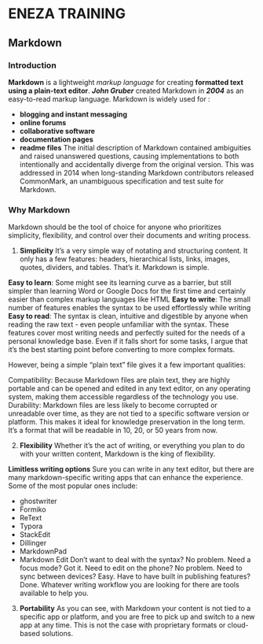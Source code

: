# ENEZA TRAINING 
## Markdown
### Introduction 
**Markdown** is a lightweight *markup language* for creating **formatted text using a plain-text editor**. 
***John Gruber*** created Markdown in ***2004*** as an easy-to-read markup language. 
Markdown is widely used for :
- **blogging and instant messaging**
- **online forums**
- **collaborative software**
- **documentation pages**
- **readme files**
The initial description of Markdown contained ambiguities and raised unanswered questions, causing implementations to both intentionally and accidentally diverge from the original version. 
This was addressed in 2014 when long-standing Markdown contributors released CommonMark, an unambiguous specification and test suite for Markdown.
### Why Markdown
Markdown should be the tool of choice for anyone who prioritizes simplicity, flexibility, and control over their documents and writing process.
1. **Simplicity**
It’s a very simple way of notating and structuring content. It only has a few features: headers, hierarchical lists, links, images, quotes, dividers, and tables. That’s it. Markdown is simple.

**Easy to learn**: Some might see its learning curve as a barrier, but still simpler than learning Word or Google Docs for the first time and certainly easier than complex markup languages like HTML
**Easy to write**: The small number of features enables the syntax to be used effortlessly while writing
**Easy to read**: The syntax is clean, intuitive and digestible by anyone when reading the raw text - even people unfamiliar with the syntax.
These features cover most writing needs and perfectly suited for the needs of a personal knowledge base. Even if it falls short for some tasks, I argue that it’s the best starting point before converting to more complex formats.

However, being a simple “plain text” file gives it a few important qualities:

Compatibility: Because Markdown files are plain text, they are highly portable and can be opened and edited in any text editor, on any operating system, making them accessible regardless of the technology you use.
Durability: Markdown files are less likely to become corrupted or unreadable over time, as they are not tied to a specific software version or platform.
This makes it ideal for knowledge preservation in the long term. It’s a format that will be readable in 10, 20, or 50 years from now.

2. **Flexibility**
Whether it’s the act of writing, or everything you plan to do with your written content, Markdown is the king of flexibility.

**Limitless writing options**
Sure you can write in any text editor, but there are many markdown-specific writing apps that can enhance the experience. Some of the most popular ones include:
- ghostwriter
- Formiko
- ReText
- Typora
- StackEdit
- Dillinger
- MarkdownPad
- Markdown Edit
Don’t want to deal with the syntax? No problem. Need a focus mode? Got it. Need to edit on the phone? No problem. Need to sync between devices? Easy. Have to have built in publishing features? Done. Whatever writing workflow you are looking for there are tools available to help you.

3. **Portability**
As you can see, with Markdown your content is not tied to a specific app or platform, and you are free to pick up and switch to a new app at any time. This is not the case with proprietary formats or cloud-based solutions.

